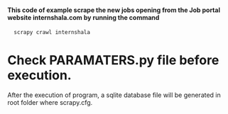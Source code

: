 #### This code of example scrape the new jobs opening from the Job portal website internshala.com by running the command
```
  scrapy crawl internshala
```
# Check PARAMATERS.py file before execution.
After the execution of program, a sqlite database file will be generated in root folder where scrapy.cfg.

